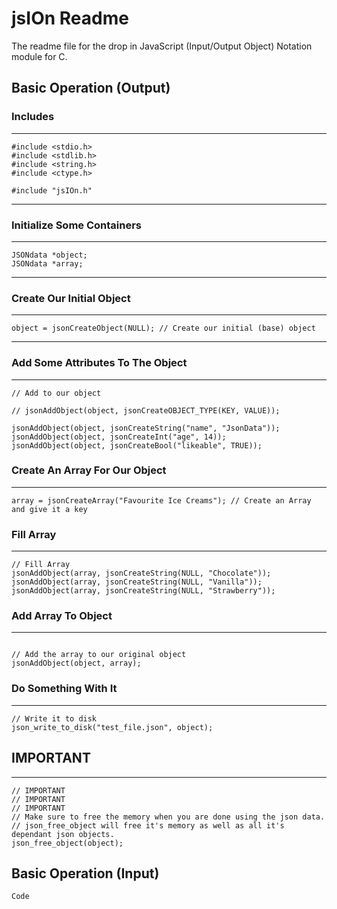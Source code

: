# jsIOn Readme

The readme file for the drop in JavaScript (Input/Output Object) Notation module for C.

## Basic Operation (Output)

### Includes

---
```
#include <stdio.h>
#include <stdlib.h>
#include <string.h>
#include <ctype.h>

#include "jsIOn.h"
```


---
### Initialize Some Containers

---
```
JSONdata *object;
JSONdata *array;
```
---
### Create Our Initial Object

---
```
object = jsonCreateObject(NULL); // Create our initial (base) object

```
---
### Add Some Attributes To The Object

---
```
// Add to our object

// jsonAddObject(object, jsonCreateOBJECT_TYPE(KEY, VALUE));

jsonAddObject(object, jsonCreateString("name", "JsonData"));
jsonAddObject(object, jsonCreateInt("age", 14));
jsonAddObject(object, jsonCreateBool("likeable", TRUE));
```

### Create An Array For Our Object

---
```
array = jsonCreateArray("Favourite Ice Creams"); // Create an Array and give it a key
``` 
### Fill Array

---
```
// Fill Array
jsonAddObject(array, jsonCreateString(NULL, "Chocolate"));
jsonAddObject(array, jsonCreateString(NULL, "Vanilla"));
jsonAddObject(array, jsonCreateString(NULL, "Strawberry"));

``` 
### Add Array To Object

---
```

// Add the array to our original object
jsonAddObject(object, array);
```
### Do Something With It

---
```
// Write it to disk
json_write_to_disk("test_file.json", object);
```
## IMPORTANT

---
```
// IMPORTANT
// IMPORTANT
// IMPORTANT
// Make sure to free the memory when you are done using the json data.
// json_free_object will free it's memory as well as all it's dependant json objects.
json_free_object(object);
```

## Basic Operation (Input)

```
Code
```